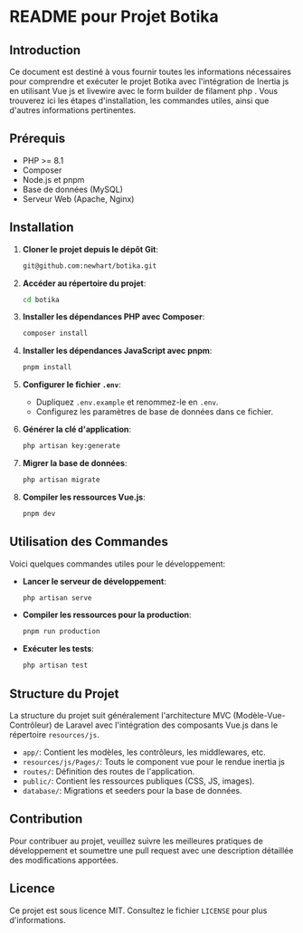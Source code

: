 # README pour Projet Botika

## Introduction

Ce document est destiné à vous fournir toutes les informations nécessaires pour comprendre et exécuter le projet Botika avec l'intégration de Inertia js en utilisant Vue js et livewire avec le form builder de filament php . Vous trouverez ici les étapes d'installation, les commandes utiles, ainsi que d'autres informations pertinentes.

## Prérequis

-   PHP >= 8.1
-   Composer
-   Node.js et pnpm
-   Base de données (MySQL)
-   Serveur Web (Apache, Nginx)

## Installation

1. **Cloner le projet depuis le dépôt Git**:

    ```bash
    git@github.com:newhart/botika.git
    ```

2. **Accéder au répertoire du projet**:

    ```bash
    cd botika
    ```

3. **Installer les dépendances PHP avec Composer**:

    ```bash
    composer install
    ```

4. **Installer les dépendances JavaScript avec pnpm**:

    ```bash
    pnpm install
    ```

5. **Configurer le fichier `.env`**:

    - Dupliquez `.env.example` et renommez-le en `.env`.
    - Configurez les paramètres de base de données dans ce fichier.

6. **Générer la clé d'application**:

    ```bash
    php artisan key:generate
    ```

7. **Migrer la base de données**:

    ```bash
    php artisan migrate
    ```

8. **Compiler les ressources Vue.js**:
    ```bash
    pnpm dev
    ```

## Utilisation des Commandes

Voici quelques commandes utiles pour le développement:

-   **Lancer le serveur de développement**:

    ```bash
    php artisan serve
    ```

-   **Compiler les ressources pour la production**:

    ```bash
    pnpm run production
    ```

-   **Exécuter les tests**:
    ```bash
    php artisan test
    ```

## Structure du Projet

La structure du projet suit généralement l'architecture MVC (Modèle-Vue-Contrôleur) de Laravel avec l'intégration des composants Vue.js dans le répertoire `resources/js`.

-   `app/`: Contient les modèles, les contrôleurs, les middlewares, etc.
-   `resources/js/Pages/`: Touts le component vue pour le rendue inertia js
-   `routes/`: Définition des routes de l'application.
-   `public/`: Contient les ressources publiques (CSS, JS, images).
-   `database/`: Migrations et seeders pour la base de données.

## Contribution

Pour contribuer au projet, veuillez suivre les meilleures pratiques de développement et soumettre une pull request avec une description détaillée des modifications apportées.

## Licence

Ce projet est sous licence MIT. Consultez le fichier `LICENSE` pour plus d'informations.
